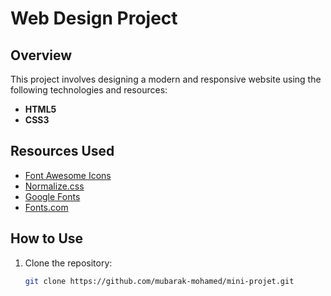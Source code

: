 # Web Design Project

## Overview
This project involves designing a modern and responsive website using the following technologies and resources:
- **HTML5**
- **CSS3**
## Resources Used
- [Font Awesome Icons](https://fontawesome.com/v5.15/icons/cog?style=solid)
- [Normalize.css](https://necolas.github.io/normalize.css/)
- [Google Fonts](https://fonts.gstatic.com)
- [Fonts.com](https://www.fonts.com/)

## How to Use
1. Clone the repository:
   ```bash
   git clone https://github.com/mubarak-mohamed/mini-projet.git
   